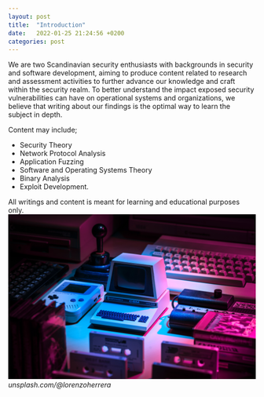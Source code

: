 ```yaml
---
layout: post
title:  "Introduction"
date:   2022-01-25 21:24:56 +0200
categories: post
---
```



We are two Scandinavian security enthusiasts with backgrounds in security and software development, aiming to produce content related to research and assessment activities to further advance our knowledge and craft within the security realm. To better understand the impact exposed security vulnerabilities can have on operational systems and organizations, we believe that writing about our findings is the optimal way to learn the subject in depth. 

 
Content may include;
- Security Theory
- Network Protocol Analysis
- Application Fuzzing
- Software and Operating Systems Theory
- Binary Analysis
- Exploit Development. 


All writings and content is meant for learning and educational purposes only.
![](/images/computer.jpg)
*unsplash.com/@lorenzoherrera*
